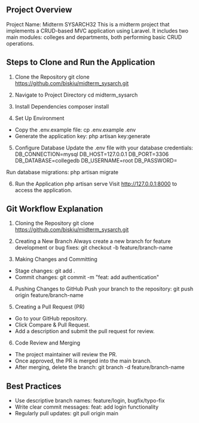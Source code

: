 ## Project Overview
Project Name: Midterm SYSARCH32
This is a midterm project that implements a CRUD-based MVC application using Laravel. It includes two main modules: colleges and departments, both performing basic CRUD operations.

## Steps to Clone and Run the Application
1. Clone the Repository
git clone https://github.com/biskiu/midterm_sysarch.git

2. Navigate to Project Directory
cd midterm_sysarch

3. Install Dependencies
composer install

4. Set Up Environment
- Copy the .env.example file:
cp .env.example .env
- Generate the application key:
php artisan key:generate

5. Configure Database
Update the .env file with your database credentials:
DB_CONNECTION=mysql
DB_HOST=127.0.0.1
DB_PORT=3306
DB_DATABASE=collegedb
DB_USERNAME=root
DB_PASSWORD=

Run database migrations:
php artisan migrate

6. Run the Application
php artisan serve
Visit http://127.0.0.1:8000 to access the application.

## Git Workflow Explanation
1. Cloning the Repository
git clone https://github.com/biskiu/midterm_sysarch.git

2. Creating a New Branch
Always create a new branch for feature development or bug fixes:
git checkout -b feature/branch-name

3. Making Changes and Committing
- Stage changes:
git add .
- Commit changes:
git commit -m "feat: add authentication"

4. Pushing Changes to GitHub
Push your branch to the repository:
git push origin feature/branch-name

5. Creating a Pull Request (PR)
- Go to your GitHub repository.
- Click Compare & Pull Request.
- Add a description and submit the pull request for review.

6. Code Review and Merging
- The project maintainer will review the PR.
- Once approved, the PR is merged into the main branch.
- After merging, delete the branch:
git branch -d feature/branch-name

## Best Practices
- Use descriptive branch names: feature/login, bugfix/typo-fix
- Write clear commit messages: feat: add login functionality
- Regularly pull updates:
    git pull origin main
